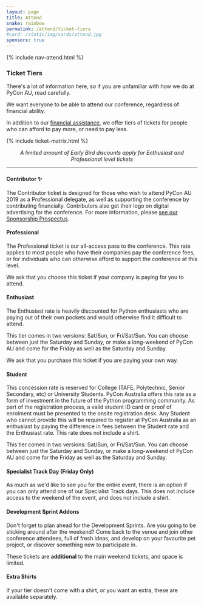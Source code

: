 ```yaml
---
layout: page
title: Attend
snake: rainbow
permalink: /attend/ticket-tiers
#card: /static/img/cards/attend.jpg
sponsors: true
---
```


{% include nav-attend.html %}

### Ticket Tiers

There's a lot of information here, so if you are unfamiliar with how we do at PyCon AU, read carefully. 

We want everyone to be able to attend our conference, regardless of financial ability. 

In addition to our [financial assistance](/assistance), we offer tiers of tickets for people who can afford to pay more, or need to pay less. 

{% include ticket-matrix.html %}

<p align="center"><i>A limited amount of Early Bird discounts apply for Enthusiast and Professional level tickets</i></p>

<hr>

<a name="contributor"></a>
#### Contributor ✨

The Contributor ticket is designed for those who wish to attend PyCon AU 2019 as a Professional delegate, as well as supporting the conference by contributing financially. Contributors also get their logo on digital advertising for the conference. For more information, please [see our Sponsorship Prospectus](https://2019.pycon-au.org/prospectus.pdf).

#### Professional

The Professional ticket is our all-access pass to the conference. This rate applies to most people who have their companies pay the conference fees, or for individuals who can otherwise afford to support the conference at this level.
 
We ask that you choose this ticket if your company is paying for you to attend.

#### Enthusiast

The Enthusiast rate is heavily discounted for Python enthusiasts who are paying out of their own pockets and would otherwise find it difficult to attend.

This tier comes in two versions: Sat/Sun, or Fri/Sat/Sun. You can choose between just the Saturday and Sunday, or make a long-weekend of PyCon AU and come for the Friday as well as the Saturday and Sunday.

We ask that you purchase this ticket if you are paying your own way. 

#### Student

This concession rate is reserved for College (TAFE, Polytechnic, Senior Secondary, etc) or University Students. PyCon Australia offers this rate as a form of investment in the future of the Python programming community. As part of the registration process, a valid student ID card or proof of enrolment must be presented to the onsite registration desk. Any Student who cannot provide this will be required to register at PyCon Australia as an enthusiast by paying the difference in fees between the Student rate and the Enthusiast rate. This rate does not include a shirt. 

This tier comes in two versions: Sat/Sun, or Fri/Sat/Sun. You can choose between just the Saturday and Sunday, or make a long-weekend of PyCon AU and come for the Friday as well as the Saturday and Sunday.

#### Specialist Track Day (Friday Only)

As much as we'd like to see you for the entire event, there is an option if you can only attend one of our Specialist Track days. This does not include access to the weekend of the event, and does not include a shirt. 


#### Development Sprint Addons

Don't forget to plan ahead for the Development Sprints. Are you going to be
sticking around after the weekend? Come back to the venue and join other
conference attendees, full of fresh ideas, and develop on your favourite pet
project, or discover something new to participate in.

These tickets are **additional** to the main weekend tickets, and space is limited. 

#### Extra Shirts

If your tier doesn't come with a shirt, or you want an extra, these are available separately.

